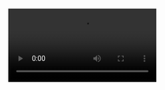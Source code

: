 ![Demo](https://github.com/LifeBeyondExpectations/see-through-parking-using-augmented-reality/blob/master/simpleVersion/video.mp4)
